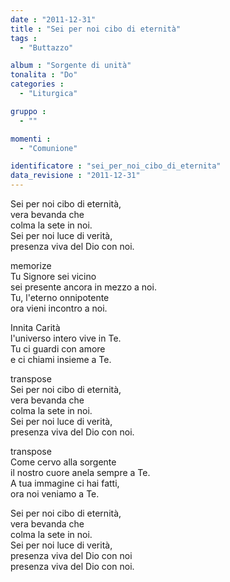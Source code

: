 ```yaml
---
date : "2011-12-31"
title : "Sei per noi cibo di eternità"
tags : 
  - "Buttazzo"

album : "Sorgente di unità"
tonalita : "Do"
categories : 
  - "Liturgica"

gruppo : 
  - ""

momenti : 
  - "Comunione"

identificatore : "sei_per_noi_cibo_di_eternita"
data_revisione : "2011-12-31"
---
```

  
  
  
  
  
  
  
  
  
Sei per noi cibo di eternità,  
vera bevanda che  
colma la sete in noi.  
Sei per noi luce di verità,  
presenza viva del Dio con noi.   
  
  
memorize  
Tu Signore sei vicino   
sei presente ancora in mezzo a noi.   
Tu, l'eterno onnipotente   
ora vieni incontro a noi.  
  
  
Innita Carità   
l'universo intero vive in Te.   
Tu ci guardi con amore   
e ci chiami insieme a Te.   
  
  
transpose  
Sei per noi cibo di eternità,  
vera bevanda che  
colma la sete in noi.  
Sei per noi luce di verità,  
presenza viva del Dio con noi.   
  
  
transpose  
Come cervo alla sorgente   
il nostro cuore anela sempre a Te.   
A tua immagine ci hai fatti,   
ora noi veniamo a Te.  
  
  
Sei per noi cibo di eternità,  
vera bevanda che  
colma la sete in noi.  
Sei per noi luce di verità,  
presenza viva del Dio con noi   
presenza viva del Dio con noi.   
  
  
  
  
  
